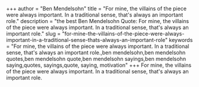 +++
author = "Ben Mendelsohn"
title = "For mine, the villains of the piece were always important. In a traditional sense, that's always an important role."
description = "the best Ben Mendelsohn Quote: For mine, the villains of the piece were always important. In a traditional sense, that's always an important role."
slug = "for-mine-the-villains-of-the-piece-were-always-important-in-a-traditional-sense-thats-always-an-important-role"
keywords = "For mine, the villains of the piece were always important. In a traditional sense, that's always an important role.,ben mendelsohn,ben mendelsohn quotes,ben mendelsohn quote,ben mendelsohn sayings,ben mendelsohn saying,quotes, sayings,quote, saying, motivation"
+++
For mine, the villains of the piece were always important. In a traditional sense, that's always an important role.
